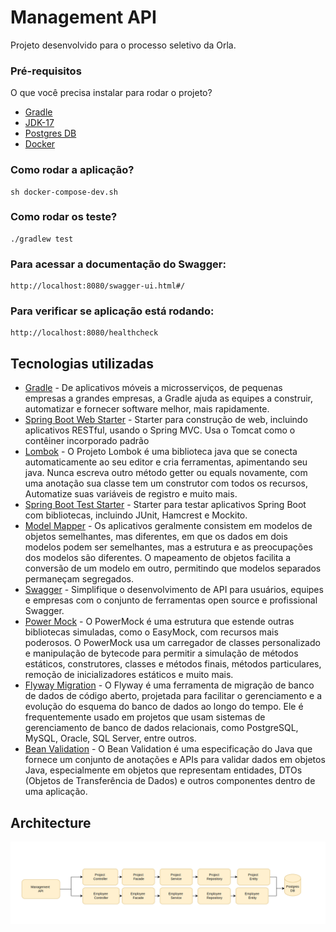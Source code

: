 # Management API
Projeto desenvolvido para o processo seletivo da Orla. 

### Pré-requisitos
O que você precisa instalar para rodar o projeto?

* [Gradle](https://gradle.org/)
* [JDK-17](https://www.oracle.com/java/technologies/javase/jdk17-archive-downloads.html)
* [Postgres DB](https://www.postgresql.org/)
* [Docker](https://www.docker.com/)

### Como rodar a aplicação?
```
sh docker-compose-dev.sh
```

### Como rodar os teste?
```
./gradlew test
```

### Para acessar a documentação do Swagger:
```
http://localhost:8080/swagger-ui.html#/
```

### Para verificar se aplicação está rodando:
```
http://localhost:8080/healthcheck
```

## Tecnologias utilizadas

* [Gradle](https://gradle.org/) - De aplicativos móveis a microsserviços, de pequenas empresas a grandes empresas, a Gradle ajuda as equipes a construir, automatizar e fornecer software melhor, mais rapidamente.
* [Spring Boot Web Starter](https://mvnrepository.com/artifact/org.springframework.boot/spring-boot-starter-web) - Starter para construção de web, incluindo aplicativos RESTful, usando o Spring MVC. Usa o Tomcat como o contêiner incorporado padrão
* [Lombok](https://projectlombok.org/) - O Projeto Lombok é uma biblioteca java que se conecta automaticamente ao seu editor e cria ferramentas, apimentando seu java. Nunca escreva outro método getter ou equals novamente, com uma anotação sua classe tem um construtor com todos os recursos, Automatize suas variáveis ​​de registro e muito mais.
* [Spring Boot Test Starter](https://mvnrepository.com/artifact/org.springframework.boot/spring-boot-starter-test) - Starter para testar aplicativos Spring Boot com bibliotecas, incluindo JUnit, Hamcrest e Mockito.
* [Model Mapper](http://modelmapper.org/) - Os aplicativos geralmente consistem em modelos de objetos semelhantes, mas diferentes, em que os dados em dois modelos podem ser semelhantes, mas a estrutura e as preocupações dos modelos são diferentes. O mapeamento de objetos facilita a conversão de um modelo em outro, permitindo que modelos separados permaneçam segregados.
* [Swagger](https://swagger.io/) - Simplifique o desenvolvimento de API para usuários, equipes e empresas com o conjunto de ferramentas open source e profissional Swagger.
* [Power Mock](https://powermock.github.io/) - O PowerMock é uma estrutura que estende outras bibliotecas simuladas, como o EasyMock, com recursos mais poderosos. O PowerMock usa um carregador de classes personalizado e manipulação de bytecode para permitir a simulação de métodos estáticos, construtores, classes e métodos finais, métodos particulares, remoção de inicializadores estáticos e muito mais.
* [Flyway Migration](https://aws.amazon.com/pt/ses/) - O Flyway é uma ferramenta de migração de banco de dados de código aberto, projetada para facilitar o gerenciamento e a evolução do esquema do banco de dados ao longo do tempo. Ele é frequentemente usado em projetos que usam sistemas de gerenciamento de banco de dados relacionais, como PostgreSQL, MySQL, Oracle, SQL Server, entre outros.
* [Bean Validation](https://aws.amazon.com/pt/ses/) - O Bean Validation é uma especificação do Java que fornece um conjunto de anotações e APIs para validar dados em objetos Java, especialmente em objetos que representam entidades, DTOs (Objetos de Transferência de Dados) e outros componentes dentro de uma aplicação.

## Architecture
![Diagrama](documentations/managementapi.png)